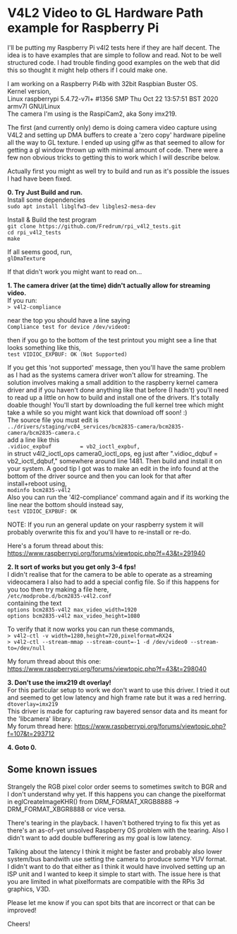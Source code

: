 # V4L2 Video to GL Hardware Path example for Raspberry Pi    

I'll be putting my Raspberry Pi v4l2 tests here if they are half decent.
The idea is to have examples that are simple to follow and read. Not to be well structured code.
I had trouble finding good examples on the web that did this so thought it might help others if I could make one.

I am working on a Raspberry Pi4b with 32bit Raspbian Buster OS.    
Kernel version,    
Linux raspberrypi 5.4.72-v7l+ #1356 SMP Thu Oct 22 13:57:51 BST 2020 armv7l GNU/Linux    
The camera I'm using is the RaspiCam2, aka Sony imx219.

The first (and currently only) demo is doing camera video capture using V4L2 and setting up DMA buffers to create a 'zero copy' hardware pipeline all the way to GL texture.
I ended up using glfw as that seemed to allow for getting a gl window thrown up with minimal amount of code. There were a few non obvious tricks to getting this to work which I will describe below.

Actually first you might as well try to build and run as it's possible the issues I had have been fixed.    
    
**0. Try Just Build and run.**    
Install some dependencies    
`sudo apt install libglfw3-dev libgles2-mesa-dev`    
    
Install & Build the test program    
`git clone https://github.com/Fredrum/rpi_v4l2_tests.git`    
`cd rpi_v4l2_tests`  
`make`    

If all seems good, run,    
`glDmaTexture`    
    
If that didn't work you might want to read on...


**1. The camera driver (at the time) didn't actually allow for streaming video.**    
If you run:    
`> v4l2-compliance`    
    
near the top you should have a line saying    
`Compliance test for device /dev/video0:`    
    
then if you go to the bottom of the test printout you might see a line that looks something like this,    
`test VIDIOC_EXPBUF: OK (Not Supported)`    
    
If you get this 'not supported' message, then you'll have the same problem as I had as the systems camera driver won't allow for streaming. The solution involves making a small addition to the raspberry kernel camera driver and if you haven't done anything like that before (I hadn't) you'll need to read up a little on how to build and install one of the drivers. It's totally doable though! You'll start by downloading the full kernel tree which might take a while so you might want kick that download off soon! :)    
The source file you must edit is    
`../drivers/staging/vc04_services/bcm2835-camera/bcm2835-camera/bcm2835-camera.c`    
add a line like this    
`.vidioc_expbuf			= vb2_ioctl_expbuf,`    
in struct v4l2_ioctl_ops camera0_ioctl_ops, eg just after ".vidioc_dqbuf = vb2_ioctl_dqbuf," somewhere around line 1481.
Then build and install it on your system. A good tip I got was to make an edit in the info found at the bottom of the driver source and then you can look for that after install+reboot using,    
`modinfo bcm2835-v4l2`    
Also you can run the '4l2-compliance' command again and if its working the line near the bottom should instead say,    
`test VIDIOC_EXPBUF: OK`    
    
NOTE: If you run an general update on your raspberry system it will probably overwrite this fix and you'll have to re-install or re-do.
    
Here's a forum thread about this:  https://www.raspberrypi.org/forums/viewtopic.php?f=43&t=291940    
    
**2. It sort of works but you get only 3-4 fps!**    
I didn't realise that for the camera to be able to operate as a streaming videocamera I also had to add a special config file.
So if this happens for you too then try making a file here,    
`/etc/modprobe.d/bcm2835-v4l2.conf`    
containing the text    
`options bcm2835-v4l2 max_video_width=1920`    
`options bcm2835-v4l2 max_video_height=1080`    
    
To verify that it now works you can run these commands,    
`> v4l2-ctl -v width=1280,height=720,pixelformat=RX24`    
`> v4l2-ctl --stream-mmap --stream-count=-1 -d /dev/video0 --stream-to=/dev/null`    

My forum thread about this one:  https://www.raspberrypi.org/forums/viewtopic.php?f=43&t=298040    


**3. Don't use the imx219 dt overlay!**    
For this particular setup to work we don't want to use this driver. I tried it out and seemed to get low latency and high frame rate but it was a red herring.   
`dtoverlay=imx219`    
This driver is made for capturing raw bayered sensor data and its meant for the 'libcamera' library.    
My forum thread here:  https://www.raspberrypi.org/forums/viewtopic.php?f=107&t=293712    
    
    
**4. Goto  0.**



## Some known issues    
Strangely the RGB pixel color order seems to sometimes switch to BGR and I don't understand why yet. If this happens you can change the pixelformat in eglCreateImageKHR() from DRM_FORMAT_XRGB8888 -> DRM_FORMAT_XBGR8888 or vice versa.    
    
There's tearing in the playback. I haven't bothered trying to fix this yet as there's an as-of-yet unsolved Raspberry OS problem with the tearing. Also I didn't want to add double bufferering as my goal is low latency.    
    
Talking about the latency I think it might be faster and probably also lower system/bus bandwith use setting the camera to produce some YUV format. I didn't want to do that either as I think it would have involved setting up an ISP unit and I wanted to keep it simple to start with. The issue here is that you are limited in what pixelformats are compatible with the RPis 3d graphics, V3D.
    
    
    
Please let me know if you can spot bits that are incorrect or that can be improved!    
    
Cheers!
